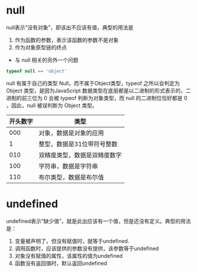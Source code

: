# null

null表示“没有对象”，即该出不应该有值，典型的用法是

1. 作为函数的参数，表示该函数的参数不是对象
2. 作为对象原型链的终点

- 与 null 相关的另外一个问题

```js
typeof null == 'object' 
```

null 有属于自己的类型 Null，而不属于Object类型，typeof 之所以会判定为 Object 类型，是因为JavaScript 数据类型在底层都是以二进制的形式表示的，二进制的前三位为 0 会被 typeof 判断为对象类型，而 null 的二进制位恰好都是 0 ，因此，null 被误判断为 Object 类型。

|  开头数字   | 类型  |
|  ----  | ----  |
| 000   | 对象，数据是对象的应用 |
| 1  | 整型，数据是31位带符号整数 |
| 010  | 双精度类型，数据是双精度数字 |
| 100  | 字符串，数据是字符串 |
| 110  | 布尔类型，数据是布尔值 |

# undefined

undefined表示“缺少值”，就是此出应该有一个值，但是还没有定义。典型的用法是：

1. 变量被声明了，但没有赋值时，就等于undefined.
2. 调用函数时，应该提供的参数没有提供，该参数等于undefined
3. 对象没有赋值的属性，该属性的值为undefined
4. 函数没有返回值时，默认返回undefined
